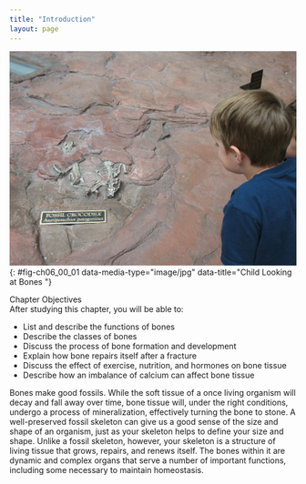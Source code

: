 ```yaml
---
title: "Introduction"
layout: page
---
```



<?cnx.eoc class="summary" title="Chapter Review"?>

<?cnx.eoc class="interactive-exercise" title="Interactive Link Questions"?>

<?cnx.eoc class="multiple-choice" title="Review Questions" ?>

<?cnx.eoc class="free-response" title="Critical Thinking Questions"?>

 ![This photo shows a boy looking at a museum exhibit that contains two fossilized crocodile skeletons embedded within a large boulder. The skull, spine and forelimbs of one of the crocodiles are visible.](../resources/600_Child_Looking_at_Bones.jpg "Bone is a living tissue. Unlike the bones of a fossil made inert by a process of mineralization, a child&#x2019;s bones will continue to grow and develop while contributing to the support and function of other body systems. (credit: James Emery)"){: #fig-ch06_00_01 data-media-type="image/jpg" data-title="Child Looking at Bones "}

<div data-type="note" id="eip-97" class="chapter-objectives" markdown="1">
<div data-type="title">
Chapter Objectives
</div>
After studying this chapter, you will be able to:

* List and describe the functions of bones
* Describe the classes of bones
* Discuss the process of bone formation and development
* Explain how bone repairs itself after a fracture
* Discuss the effect of exercise, nutrition, and hormones on bone tissue
* Describe how an imbalance of calcium can affect bone tissue

</div>

Bones make good fossils. While the soft tissue of a once living organism will decay and fall away over time, bone tissue will, under the right conditions, undergo a process of mineralization, effectively turning the bone to stone. A well-preserved fossil skeleton can give us a good sense of the size and shape of an organism, just as your skeleton helps to define your size and shape. Unlike a fossil skeleton, however, your skeleton is a structure of living tissue that grows, repairs, and renews itself. The bones within it are dynamic and complex organs that serve a number of important functions, including some necessary to maintain homeostasis.

